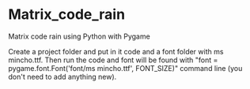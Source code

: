 # Matrix_code_rain
Matrix code rain using Python with Pygame

Create a project folder and put in it code and a font folder with ms mincho.ttf. Then run the code and font will be found with "font = pygame.font.Font('font/ms mincho.ttf', FONT_SIZE)" command line (you don't need to add anything new).
